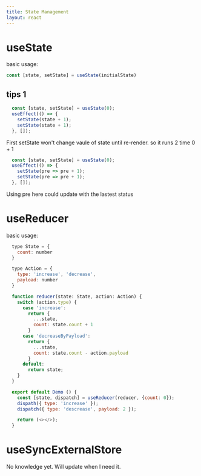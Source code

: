 ```yaml
---
title: State Management
layout: react
---
```


# useState

basic usage:

```js
const [state, setState] = useState(initialState)
```


## tips 1

```js
  const [state, setState] = useState(0);
  useEffect(() => {
    setState(state + 1);
    setState(state + 1);
  }, []);
  ```
First setState won't change vaule of state until re-render. so it runs 2 time 0 + 1

```js
  const [state, setState] = useState(0);
  useEffect(() => {
    setState(pre => pre + 1);
    setState(pre => pre + 1);
  }, []);
```
Using pre here could update with the lastest status

# useReducer

basic usage:

``` js
  type State = {
    count: number
  }

  type Action = {
    type: 'increase', 'decrease',
    payload: number
  }

  function reducer(state: State, action: Action) {
    switch (action.type) {
      case 'increase':
        return {
          ...state,
          count: state.count + 1
        }
      case 'decreaseByPayload':
        return {
          ...state,
          count: state.count - action.payload
        }
      default:
        return state;
    }
  }

  export default Demo () {
    const [state, dispatch] = useReducer(reducer, {count: 0});
    dispath({ type: 'increase' });
    dispatch({ type: 'descrease', payload: 2 });

    return (<></>);
  }

```
# useSyncExternalStore

No knowledge yet. Will update when I need it.